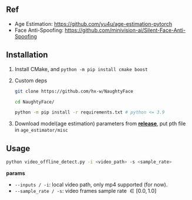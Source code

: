 
## Ref

- Age Estimation: https://github.com/yu4u/age-estimation-pytorch
- Face Anti-Spoofing: https://github.com/minivision-ai/Silent-Face-Anti-Spoofing

## Installation

1. Install CMake, and `python -m pip install cmake boost`

2. Custom deps
    ```bash
    git clone https://github.com/hx-w/NaughtyFace

    cd NaughtyFace/

    python -m pip install -r requirements.txt # python <= 3.9
    ```

3. Download model(age estimation) parameters from [**release**](https://github.com/yu4u/age-estimation-pytorch/releases/tag/v1.0), put pth file in `age_estimator/misc`


## Usage

```bash
python video_offline_detect.py -i <video_path> -s <sample_rate>
```

**params**

- `--inputs / -i`: local video path, only mp4 supported (for now).
- `--sample_rate / -s`: video frames sample rate $\in [0.0, 1.0]$


